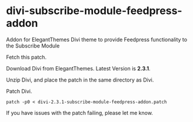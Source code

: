 # divi-subscribe-module-feedpress-addon
Addon for ElegantThemes Divi theme to provide Feedpress functionality to the Subscribe Module

Fetch this patch.

Download Divi from ElegantThemes.  Latest Version is **2.3.1**.

Unzip Divi, and place the patch in the same directory as Divi.

Patch Divi.

```
patch -p0 < divi-2.3.1-subscribe-module-feedpress-addon.patch
```

If you have issues with the patch failing, please let me know. 
